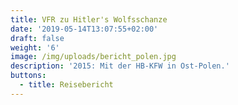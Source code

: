 ```yaml
---
title: VFR zu Hitler's Wolfsschanze
date: '2019-05-14T13:07:55+02:00'
draft: false
weight: '6'
image: /img/uploads/bericht_polen.jpg
description: '2015: Mit der HB-KFW in Ost-Polen.'
buttons:
  - title: Reisebericht
---
```


